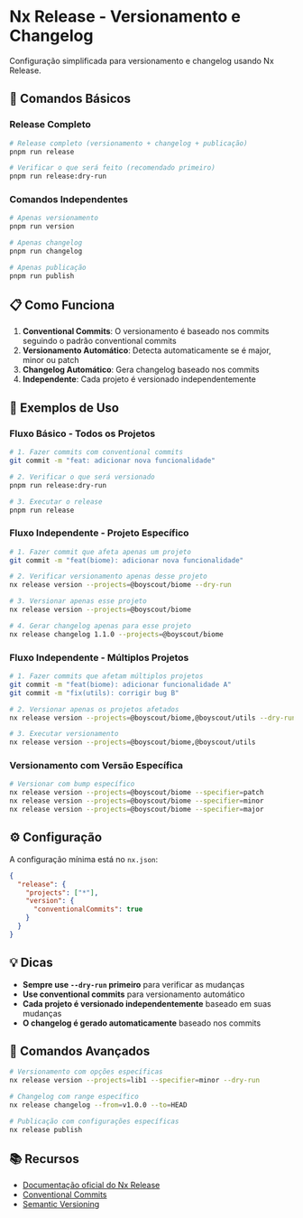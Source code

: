 # Nx Release - Versionamento e Changelog

Configuração simplificada para versionamento e changelog usando Nx Release.

## 🚀 Comandos Básicos

### Release Completo
```bash
# Release completo (versionamento + changelog + publicação)
pnpm run release

# Verificar o que será feito (recomendado primeiro)
pnpm run release:dry-run
```

### Comandos Independentes
```bash
# Apenas versionamento
pnpm run version

# Apenas changelog
pnpm run changelog

# Apenas publicação
pnpm run publish
```

## 📋 Como Funciona

1. **Conventional Commits**: O versionamento é baseado nos commits seguindo o padrão conventional commits
2. **Versionamento Automático**: Detecta automaticamente se é major, minor ou patch
3. **Changelog Automático**: Gera changelog baseado nos commits
4. **Independente**: Cada projeto é versionado independentemente

## 🎯 Exemplos de Uso

### Fluxo Básico - Todos os Projetos
```bash
# 1. Fazer commits com conventional commits
git commit -m "feat: adicionar nova funcionalidade"

# 2. Verificar o que será versionado
pnpm run release:dry-run

# 3. Executar o release
pnpm run release
```

### Fluxo Independente - Projeto Específico
```bash
# 1. Fazer commit que afeta apenas um projeto
git commit -m "feat(biome): adicionar nova funcionalidade"

# 2. Verificar versionamento apenas desse projeto
nx release version --projects=@boyscout/biome --dry-run

# 3. Versionar apenas esse projeto
nx release version --projects=@boyscout/biome

# 4. Gerar changelog apenas para esse projeto
nx release changelog 1.1.0 --projects=@boyscout/biome
```

### Fluxo Independente - Múltiplos Projetos
```bash
# 1. Fazer commits que afetam múltiplos projetos
git commit -m "feat(biome): adicionar funcionalidade A"
git commit -m "fix(utils): corrigir bug B"

# 2. Versionar apenas os projetos afetados
nx release version --projects=@boyscout/biome,@boyscout/utils --dry-run

# 3. Executar versionamento
nx release version --projects=@boyscout/biome,@boyscout/utils
```

### Versionamento com Versão Específica
```bash
# Versionar com bump específico
nx release version --projects=@boyscout/biome --specifier=patch
nx release version --projects=@boyscout/biome --specifier=minor
nx release version --projects=@boyscout/biome --specifier=major
```

## ⚙️ Configuração

A configuração mínima está no `nx.json`:

```json
{
  "release": {
    "projects": ["*"],
    "version": {
      "conventionalCommits": true
    }
  }
}
```

## 💡 Dicas

- **Sempre use `--dry-run` primeiro** para verificar as mudanças
- **Use conventional commits** para versionamento automático
- **Cada projeto é versionado independentemente** baseado em suas mudanças
- **O changelog é gerado automaticamente** baseado nos commits

## 🔧 Comandos Avançados

```bash
# Versionamento com opções específicas
nx release version --projects=lib1 --specifier=minor --dry-run

# Changelog com range específico
nx release changelog --from=v1.0.0 --to=HEAD

# Publicação com configurações específicas
nx release publish
```

## 📚 Recursos

- [Documentação oficial do Nx Release](https://20.nx.dev/features/manage-releases)
- [Conventional Commits](https://www.conventionalcommits.org/)
- [Semantic Versioning](https://semver.org/)
